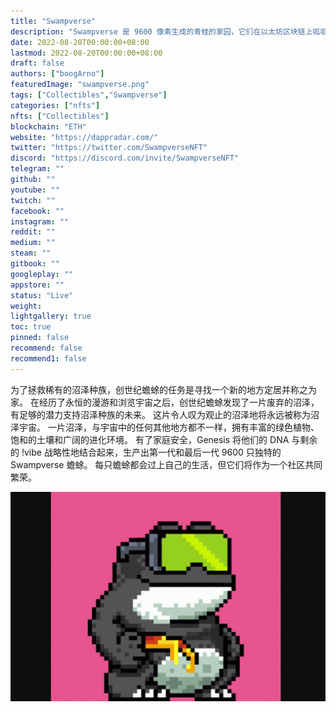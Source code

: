 ```yaml
---
title: "Swampverse"
description: "Swampverse 是 9600 像素生成的青蛙的家园，它们在以太坊区块链上呱呱叫。 享受仅 swampverse 持有者的实用程序和好处。"
date: 2022-08-20T00:00:00+08:00
lastmod: 2022-08-20T00:00:00+08:00
draft: false
authors: ["boogArno"]
featuredImage: "swampverse.png"
tags: ["Collectibles","Swampverse"]
categories: ["nfts"]
nfts: ["Collectibles"]
blockchain: "ETH"
website: "https://dappradar.com/"
twitter: "https://twitter.com/SwampverseNFT"
discord: "https://discord.com/invite/SwampverseNFT"
telegram: ""
github: ""
youtube: ""
twitch: ""
facebook: ""
instagram: ""
reddit: ""
medium: ""
steam: ""
gitbook: ""
googleplay: ""
appstore: ""
status: "Live"
weight: 
lightgallery: true
toc: true
pinned: false
recommend: false
recommend1: false
---
```

为了拯救稀有的沼泽种族，创世纪蟾蜍的任务是寻找一个新的地方定居并称之为家。 在经历了永恒的漫游和浏览宇宙之后，创世纪蟾蜍发现了一片废弃的沼泽，有足够的潜力支持沼泽种族的未来。 这片令人叹为观止的沼泽地将永远被称为沼泽宇宙。 一片沼泽，与宇宙中的任何其他地方都不一样，拥有丰富的绿色植物、饱和的土壤和广阔的进化环境。 有了家庭安全，Genesis 将他们的 DNA 与剩余的 !vibe 战略性地结合起来，生产出第一代和最后一代 9600 只独特的 Swampverse 蟾蜍。 每只蟾蜍都会过上自己的生活，但它们将作为一个社区共同繁荣。

![swampverse-dapp-collectibles-ethereum-image1_af1d6c1d3f1644d4828a0241b380cd00](swampverse-dapp-collectibles-ethereum-image1_af1d6c1d3f1644d4828a0241b380cd00.png)